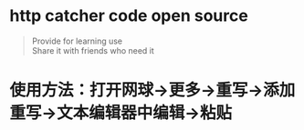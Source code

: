 # http catcher code open source
> Provide for learning use  
> Share it with friends who need it

# 使用方法：打开网球->更多->重写->添加重写->文本编辑器中编辑->粘贴  

